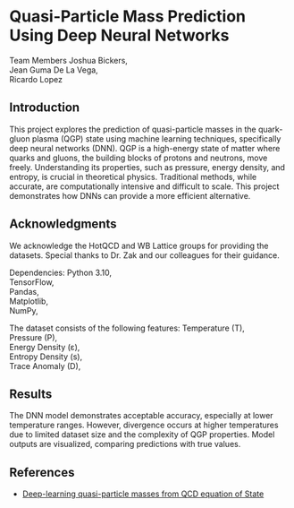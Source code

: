 # **Quasi-Particle Mass Prediction Using Deep Neural Networks**

Team Members
Joshua Bickers,  
Jean Guma De La Vega,  
Ricardo Lopez

## **Introduction**
This project explores the prediction of quasi-particle masses in the quark-gluon plasma (QGP) state using machine learning techniques, specifically deep neural networks (DNN). QGP is a high-energy state of matter where quarks and gluons, the building blocks of protons and neutrons, move freely. Understanding its properties, such as pressure, energy density, and entropy, is crucial in theoretical physics. Traditional methods, while accurate, are computationally intensive and difficult to scale. This project demonstrates how DNNs can provide a more efficient alternative.

## **Acknowledgments**
We acknowledge the HotQCD and WB Lattice groups for providing the datasets. Special thanks to Dr. Zak and our colleagues for their guidance.

Dependencies:
Python 3.10,  
TensorFlow,  
Pandas,  
Matplotlib,  
NumPy,  

The dataset consists of the following features:
Temperature (T),  
Pressure (P),  
Energy Density (ε),  
Entropy Density (s),  
Trace Anomaly (D),  

## **Results**
The DNN model demonstrates acceptable accuracy, especially at lower temperature ranges. However, divergence occurs at higher temperatures due to limited dataset size and the complexity of QGP properties.
Model outputs are visualized, comparing predictions with true values.

## **References**
- [Deep-learning quasi-particle masses from QCD equation of State](https://arxiv.org/abs/2211.07994)
